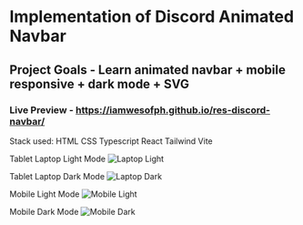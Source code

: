 # Implementation of Discord Animated Navbar
## Project Goals - Learn animated navbar + mobile responsive + dark mode + SVG
### Live Preview - https://iamwesofph.github.io/res-discord-navbar/

Stack used: HTML CSS Typescript React Tailwind Vite

Tablet Laptop Light Mode
![Laptop Light](https://github.com/iamwesofph/res-discord-navbar/assets/121594156/144bb50a-4ce5-4a25-8f61-8b7779d2c4da)

Tablet Laptop Dark Mode
![Laptop Dark](https://github.com/iamwesofph/res-discord-navbar/assets/121594156/10c44e32-06c6-46c5-b855-37cdca1d67da)

Mobile Light Mode
![Mobile Light](https://github.com/iamwesofph/res-discord-navbar/assets/121594156/0c62e12c-771e-427e-8543-2bc9f21ee991)

Mobile Dark Mode
![Mobile Dark](https://github.com/iamwesofph/res-discord-navbar/assets/121594156/e1717c90-b6b3-44a8-accf-5f5794f46eef)

